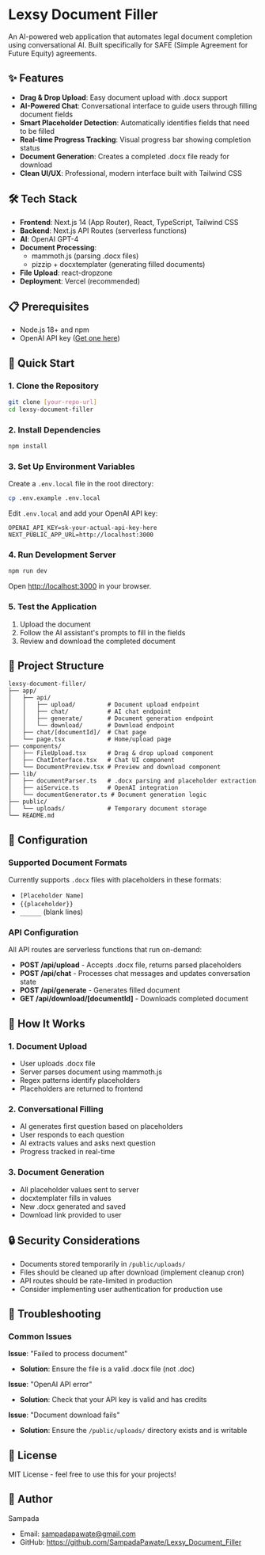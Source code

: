 # Lexsy Document Filler

An AI-powered web application that automates legal document completion using conversational AI. Built specifically for SAFE (Simple Agreement for Future Equity) agreements.

## ✨ Features

- **Drag & Drop Upload**: Easy document upload with .docx support
- **AI-Powered Chat**: Conversational interface to guide users through filling document fields
- **Smart Placeholder Detection**: Automatically identifies fields that need to be filled
- **Real-time Progress Tracking**: Visual progress bar showing completion status
- **Document Generation**: Creates a completed .docx file ready for download
- **Clean UI/UX**: Professional, modern interface built with Tailwind CSS

## 🛠️ Tech Stack

- **Frontend**: Next.js 14 (App Router), React, TypeScript, Tailwind CSS
- **Backend**: Next.js API Routes (serverless functions)
- **AI**: OpenAI GPT-4
- **Document Processing**: 
  - mammoth.js (parsing .docx files)
  - pizzip + docxtemplater (generating filled documents)
- **File Upload**: react-dropzone
- **Deployment**: Vercel (recommended)

## 📋 Prerequisites

- Node.js 18+ and npm
- OpenAI API key ([Get one here](https://platform.openai.com/api-keys))

## 🏃 Quick Start

### 1. Clone the Repository

```bash
git clone [your-repo-url]
cd lexsy-document-filler
```

### 2. Install Dependencies

```bash
npm install
```

### 3. Set Up Environment Variables

Create a `.env.local` file in the root directory:

```bash
cp .env.example .env.local
```

Edit `.env.local` and add your OpenAI API key:

```env
OPENAI_API_KEY=sk-your-actual-api-key-here
NEXT_PUBLIC_APP_URL=http://localhost:3000
```

### 4. Run Development Server

```bash
npm run dev
```

Open [http://localhost:3000](http://localhost:3000) in your browser.

### 5. Test the Application

1. Upload the  document
2. Follow the AI assistant's prompts to fill in the fields
3. Review and download the completed document

## 📁 Project Structure

```
lexsy-document-filler/
├── app/
│   ├── api/
│   │   ├── upload/         # Document upload endpoint
│   │   ├── chat/           # AI chat endpoint
│   │   ├── generate/       # Document generation endpoint
│   │   └── download/       # Download endpoint
│   ├── chat/[documentId]/  # Chat page
│   └── page.tsx            # Home/upload page
├── components/
│   ├── FileUpload.tsx      # Drag & drop upload component
│   ├── ChatInterface.tsx   # Chat UI component
│   └── DocumentPreview.tsx # Preview and download component
├── lib/
│   ├── documentParser.ts   # .docx parsing and placeholder extraction
│   ├── aiService.ts        # OpenAI integration
│   └── documentGenerator.ts # Document generation logic
├── public/
│   └── uploads/            # Temporary document storage
└── README.md
```


## 🔧 Configuration

### Supported Document Formats

Currently supports `.docx` files with placeholders in these formats:
- `[Placeholder Name]`
- `{{placeholder}}`
- `______` (blank lines)

### API Configuration

All API routes are serverless functions that run on-demand:

- **POST /api/upload** - Accepts .docx file, returns parsed placeholders
- **POST /api/chat** - Processes chat messages and updates conversation state
- **POST /api/generate** - Generates filled document
- **GET /api/download/[documentId]** - Downloads completed document

## 📝 How It Works

### 1. Document Upload
- User uploads .docx file
- Server parses document using mammoth.js
- Regex patterns identify placeholders
- Placeholders are returned to frontend

### 2. Conversational Filling
- AI generates first question based on placeholders
- User responds to each question
- AI extracts values and asks next question
- Progress tracked in real-time

### 3. Document Generation
- All placeholder values sent to server
- docxtemplater fills in values
- New .docx generated and saved
- Download link provided to user

## 🔒 Security Considerations

- Documents stored temporarily in `/public/uploads/`
- Files should be cleaned up after download (implement cleanup cron)
- API routes should be rate-limited in production
- Consider implementing user authentication for production use

## 🐛 Troubleshooting

### Common Issues

**Issue**: "Failed to process document"
- **Solution**: Ensure the file is a valid .docx file (not .doc)

**Issue**: "OpenAI API error"
- **Solution**: Check that your API key is valid and has credits

**Issue**: "Document download fails"
- **Solution**: Ensure the `/public/uploads/` directory exists and is writable

## 📄 License

MIT License - feel free to use this for your projects!

## 👤 Author

Sampada
- Email: sampadapawate@gmail.com
- GitHub: https://github.com/SampadaPawate/Lexsy_Document_Filler





